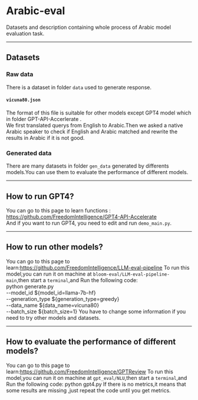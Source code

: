 # Arabic-eval
Datasets and description containing whole process of Arabic model evaluation task.<br>
****
## Datasets<br>
### Raw data
There is a  dataset in folder ``data`` used to generate response.<br>
#### ``vicuna80.json``
The format of this file is suitable for other models except GPT4 model which in folder GPT-API-Accerlerate .<br>
We first translated querys from English to Arabic.Then we asked a native Arabic speaker to check if English and Arabic matched and rewrite the results in Arabic if it is not good.
### Generated data
There are many datasets in folder ``gen_data`` generated by differents models.You can use them to evaluate the performance of different models.<br>
****
## How to run GPT4?
You can go to this page to learn  functions  : https://github.com/FreedomIntelligence/GPT4-API-Accelerate<br>
And if you want to run GPT4, you need to edit and run  ``demo_main.py``.  
****
## How to run other models?
You can go to this page to learn:https://github.com/FreedomIntelligence/LLM-eval-pipeline
To run this model,you can run it on machine at ``bloom-eval/LLM-eval-pipeline-main``,then start a ``terminal``,and Run the following code:  
python generate.py \
    --model_id ${model_id=llama-7b-hf} \
    --generation_type ${generation_type=greedy} \
    --data_name ${data_name=vicuna80} \
    --batch_size ${batch_size=1}
You have to change some information if you need to try other models and datasets.
****
## How to evaluate the performance of different models?

You can go to this page to learn:https://github.com/FreedomIntelligence/GPTReview
To run this model,you can run it on machine at ``gpt_eval/NLU``,then start a ``terminal``,and Run the following code:  python gpt4.py
If there is no metrics,it means that some results are missing ,just repeat the code until you get metrics.
